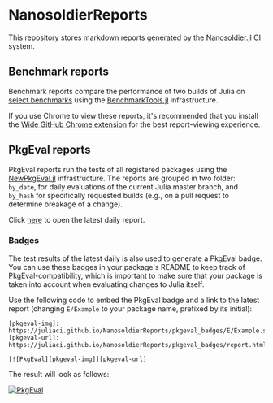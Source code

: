 # NanosoldierReports

This repository stores markdown reports generated by the [Nanosoldier.jl](https://github.com/JuliaCI/Nanosoldier.jl) CI system.


## Benchmark reports

Benchmark reports compare the performance of two builds of Julia on [select benchmarks](https://github.com/JuliaCI/BaseBenchmarks.jl/) using the [BenchmarkTools.jl](https://github.com/JuliaCI/BenchmarkTools.jl) infrastructure.

If you use Chrome to view these reports, it's recommended that you install the [Wide GitHub Chrome extension](https://chrome.google.com/webstore/detail/wide-github/kaalofacklcidaampbokdplbklpeldpj?hl=en) for the best report-viewing experience.


## PkgEval reports

PkgEval reports run the tests of all registered packages using the [NewPkgEval.jl](https://github.com/JuliaComputing/NewPkgEval.jl) infrastructure. The reports are grouped in two folder: `by_date`, for daily evaluations of the current Julia master branch, and `by_hash` for specifically requested builds (e.g., on a pull request to determine breakage of a change).

Click [here](https://juliaci.github.io/NanosoldierReports/pkgeval_badges/report.html) to open the latest daily report.

### Badges

The test results of the latest daily is also used to generate a PkgEval badge. You can use these badges in your package's README to keep track of PkgEval-compatibility, which is important to make sure that your package is taken into account when evaluating changes to Julia itself.

Use the following code to embed the PkgEval badge and a link to the latest report (changing `E/Example` to your package name, prefixed by its initial):

```
[pkgeval-img]: https://juliaci.github.io/NanosoldierReports/pkgeval_badges/E/Example.svg
[pkgeval-url]: https://juliaci.github.io/NanosoldierReports/pkgeval_badges/report.html

[![PkgEval][pkgeval-img]][pkgeval-url]
```

The result will look as follows:

[pkgeval-img]: https://juliaci.github.io/NanosoldierReports/pkgeval_badges/E/Example.svg
[pkgeval-url]: https://juliaci.github.io/NanosoldierReports/pkgeval_badges/report.html

[![PkgEval][pkgeval-img]][pkgeval-url]
